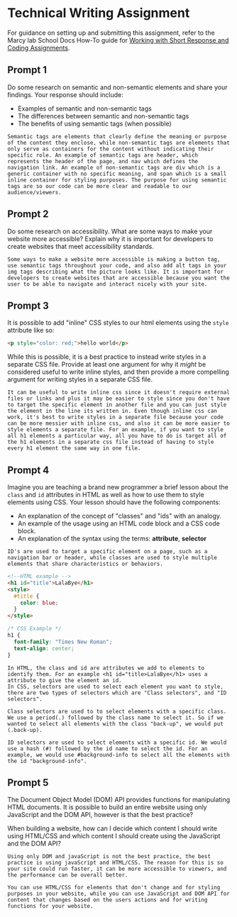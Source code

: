 # Technical Writing Assignment

For guidance on setting up and submitting this assignment, refer to the Marcy lab School Docs How-To guide for [Working with Short Response and Coding Assignments](https://marcylabschool.gitbook.io/marcy-lab-school-docs/fullstack-curriculum/how-tos/working-with-assignments#how-to-work-on-assignments).

## Prompt 1

Do some research on semantic and non-semantic elements and share your findings. Your response should include:

- Examples of semantic and non-semantic tags
- The differences between semantic and non-semantic tags
- The benefits of using semantic tags (when possible)

```
Semantic tags are elements that clearly define the meaning or purpose of the content they enclose, while non-semantic tags are elements that only serve as containers for the content without indicating their specific role. An example of semantic tags are header, which represents the header of the page, and nav which defines the navigation link. An example of non-semantic tags are div which is a generic container with no specific meaning, and span which is a small inline container for styling purposes. The purpose for using semantic tags are so our code can be more clear and readable to our audience/viewers.
```

## Prompt 2

Do some research on accessibility. What are some ways to make your website more accessible? Explain why it is important for developers to create websites that meet accessibility standards.

```
Some ways to make a website more accessible is making a button tag, use semantic tags throughout your code, and also add alt tags in your img tags describing what the picture looks like. It is important for developers to create websites that are accessible because you want the user to be able to navigate and interact nicely with your site.
```

## Prompt 3

It is possible to add "inline" CSS styles to our html elements using the `style` attribute like so:

```html
<p style="color: red;">hello world</p>
```

While this is possible, it is a best practice to instead write styles in a separate CSS file. Provide at least one argument for why it _might_ be considered useful to write inline styles, and then provide a more compelling argument for writing styles in a separate CSS file.

```
It can be useful to write inline css since it doesn't require external files or links and plus it may be easier to style since you don't have to target the specific element in another file and you can just style the element in the line its written in. Even though inline css can work, it's best to write styles in a separate file because your code can be more messier with inline css, and also it can be more easier to style elements a separate file. For an example, if you want to style all h1 elements a particular way, all you have to do is target all of the h1 elements in a separate css file instead of having to style every h1 element the same way in one file.
```

## Prompt 4

Imagine you are teaching a brand new programmer a brief lesson about the `class` and `id` attributes in HTML as well as how to use them to style elements using CSS. Your lesson should have the following components:

- An explanation of the concept of "classes" and "ids" with an analogy.
- An example of the usage using an HTML code block and a CSS code block.
- An explanation of the syntax using the terms: **attribute**, **selector**

```
ID's are used to target a specific element on a page, such as a navigation bar or header, while classes are used to style multiple elements that share characteristics or behaviors.
```

```html
<!--HTML example -->
<h1 id="title">LalaBye</h1>
<style>
  #title {
    color: blue;
  }
</style>
```

```css
/* CSS Example */
h1 {
  font-family: "Times New Roman";
  text-align: center;
}
```

```
In HTML, the class and id are attributes we add to elements to identify them. For an example <h1 id="title>LalaBye</h1> uses a attribute to give the element an id.
In CSS, selectors are used to select each element you want to style, there are two types of selectors which are "Class selectors", and "ID selectors".

Class selectors are used to to select elements with a specific class. We use a period(.) followed by the class name to select it. So if we wanted to select all elements with the class "back-up", we would put (.back-up).

ID selectors are used to select elements with a specific id. We would use a hash (#) followed by the id name to select the id. For an example, we would use #background-info to select all the elements with the id "background-info".
```

## Prompt 5

The Document Object Model (DOM) API provides functions for manipulating HTML documents. It is possible to build an entire website using only JavaScript and the DOM API, however is that the best practice?

When building a website, how can I decide which content I should write using HTML/CSS and which content I should create using the JavaScript and the DOM API?

```
Using only DOM and javaScript is not the best practice, the best practice is using javaScript and HTML/CSS. The reason for this is so your site could run faster, it can be more accessible to viewers, and the performance can be overall better.

You can use HTML/CSS for elements that don't change and for styling purposes in your website, while you can use JavaScript and DOM API for content that changes based on the users actions and for writing functions for your website.
```

